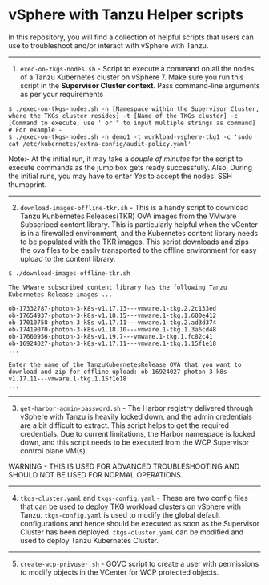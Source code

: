 # vSphere with Tanzu Helper scripts

In this repository, you will find a collection of helpful scripts that users can use to troubleshoot and/or interact with vSphere with Tanzu. 

---
1. `exec-on-tkgs-nodes.sh` - Script to execute a command on all the nodes of a Tanzu Kubernetes cluster on vSphere 7. Make sure you run this script in the **Supervisor Cluster context**. Pass command-line arguments as per your requirements  

```shell
$ ./exec-on-tkgs-nodes.sh -n [Namespace within the Supervisor Cluster, where the TKGs cluster resides] -t [Name of the TKGs cluster] -c [Command to execute, use ' or " to input multiple strings as command] 
# For example - 
$ ./exec-on-tkgs-nodes.sh -n demo1 -t workload-vsphere-tkg1 -c 'sudo cat /etc/kubernetes/extra-config/audit-policy.yaml'
```

Note:- At the initial run, it may take a *couple of minutes* for the script to execute commands as the jump box gets ready successfully. Also, During the initial runs, you may have to enter *Yes* to accept the nodes' SSH thumbprint.

---
2. `download-images-offline-tkr.sh` - This is a handy script to download Tanzu Kunbernetes Releases(TKR) OVA images from the VMware Subscribed content library. This is particularly helpful when the vCenter is in a firewalled environment, and the Kubernetes content library needs to be populated with the TKR images. This script downloads and zips the ova files to be easily transported to the offline environment for easy upload to the content library.   

```shell
$ ./download-images-offline-tkr.sh

The VMware subscribed content library has the following Tanzu Kubernetes Release images ...

ob-17332787-photon-3-k8s-v1.17.13---vmware.1-tkg.2.2c133ed
ob-17654937-photon-3-k8s-v1.18.15---vmware.1-tkg.1.600e412
ob-17010758-photon-3-k8s-v1.17.11---vmware.1-tkg.2.ad3d374
ob-17419070-photon-3-k8s-v1.18.10---vmware.1-tkg.1.3a6cd48
ob-17660956-photon-3-k8s-v1.19.7---vmware.1-tkg.1.fc82c41
ob-16924027-photon-3-k8s-v1.17.11---vmware.1-tkg.1.15f1e18
...

Enter the name of the TanzuKubernetesRelease OVA that you want to download and zip for offline upload: ob-16924027-photon-3-k8s-v1.17.11---vmware.1-tkg.1.15f1e18
...
```

---
3. `get-harbor-admin-password.sh` - The Harbor registry delivered through vSphere with Tanzu is heavily locked down, and the admin credentials are a bit difficult to extract. This script helps to get the required credentials. Due to current limitations, the Harbor namespace is locked down, and this script needs to be executed from the WCP Supervisor control plane VM(s).

WARNING - THIS IS USED FOR ADVANCED TROUBLESHOOTING AND SHOULD NOT BE USED FOR NORMAL OPERATIONS. 

---
4. `tkgs-cluster.yaml` and `tkgs-config.yaml` - These are two config files that can be used to deploy TKG workload clusters on vSphere with Tanzu. `tkgs-config.yaml` is used to modify the global default configurations and hence should be executed as soon as the Supervisor Cluster has been deployed. `tkgs-cluster.yaml` can be modified and used to deploy Tanzu Kubernetes Cluster. 

---
5. `create-wcp-privuser.sh` - GOVC script to create a user with permissions to modify objects in the VCenter for WCP protected objects. 
